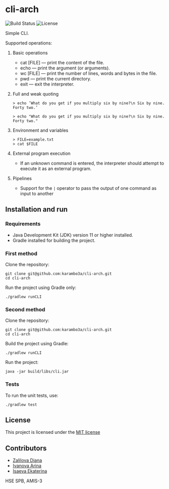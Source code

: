 # cli-arch
![Build Status](https://github.com/karambo3a/cli-arch/actions/workflows/ci.yaml/badge.svg)
![License](https://img.shields.io/badge/License-MIT-blue.svg)

Simple CLI.

Supported operations:

1. Basic operations

    * cat [FILE] — print the content of the file.
    * echo — print the argument (or arguments).
    * wc [FILE] — print the number of lines, words and bytes in the file.
    * pwd — print the current directory.
    * exit — exit the interpreter.
2. Full and weak quoting
    ```
    > echo ’What do you get if you multiply six by nine?\n Six by nine. Forty two.’
    ```
    ```
    > echo "What do you get if you multiply six by nine?\n Six by nine. Forty two."
    ```
3. Environment and variables
    ```
    > FILE=example.txt
    > cat $FILE
    ```
4. External program execution
    * If an unknown command is entered, the interpreter should attempt to execute it as an external program.
5. Pipelines
    * Support for the `|` operator to pass the output of one command as input to another

## Installation and run
### Requirements
* Java Development Kit (JDK) version 11 or higher installed.
* Gradle installed for building the project.

### First method
Clone the repository:
```
git clone git@github.com:karambo3a/cli-arch.git
cd cli-arch
```
Run the project using Gradle only:
```
./gradlew runCLI
```
### Second method
Clone the repository:
```
git clone git@github.com:karambo3a/cli-arch.git
cd cli-arch
```
Build the project using Gradle:
```
./gradlew runCLI
```
Run the project:
```
java -jar build/libs/cli.jar
```
### Tests
To run the unit tests, use:
```
./gradlew test
```
## License

This project is licensed under the [MIT license](LICENSE)

## Contributors

* [Zalilova Diana](https://www.github.com/mediana105)
* [Ivanova Arina](https://www.github.com/Arishkamu)
* [Isaeva Ekaterina](https://www.github.com/karambo3a)

HSE SPB, AMIS-3
